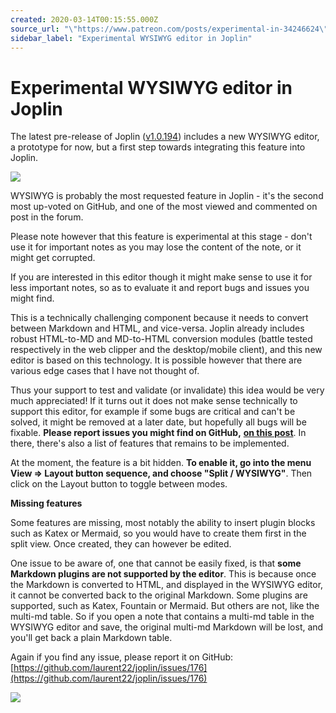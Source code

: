 ```yaml
---
created: 2020-03-14T00:15:55.000Z
source_url: "\"https://www.patreon.com/posts/experimental-in-34246624\""
sidebar_label: "Experimental WYSIWYG editor in Joplin"
---
```


# Experimental WYSIWYG editor in Joplin

The latest pre-release of Joplin ([v1.0.194](https://github.com/laurent22/joplin/releases/tag/v1.0.194)) includes a new WYSIWYG editor, a prototype for now, but a first step towards integrating this feature into Joplin.

![](https://raw.githubusercontent.com/laurent22/joplin/dev/Assets/WebsiteAssets/images/news/20200314-001555_0.gif)

WYSIWYG is probably the most requested feature in Joplin - it's the second most up-voted on GitHub, and one of the most viewed and commented on post in the forum.

Please note however that this feature is experimental at this stage - don't use it for important notes as you may lose the content of the note, or it might get corrupted.

If you are interested in this editor though it might make sense to use it for less important notes, so as to evaluate it and report bugs and issues you might find.

This is a technically challenging component because it needs to convert between Markdown and HTML, and vice-versa. Joplin already includes robust HTML-to-MD and MD-to-HTML conversion modules (battle tested respectively in the web clipper and the desktop/mobile client), and this new editor is based on this technology. It is possible however that there are various edge cases that I have not thought of.

Thus your support to test and validate (or invalidate) this idea would be very much appreciated! If it turns out it does not make sense technically to support this editor, for example if some bugs are critical and can't be solved, it might be removed at a later date, but hopefully all bugs will be fixable. **Please report issues you might find on GitHub,** [**on this post**](https://github.com/laurent22/joplin/issues/176). In there, there's also a list of features that remains to be implemented.

At the moment, the feature is a bit hidden. **To enable it, go into the menu View =&gt; Layout button sequence, and choose "Split / WYSIWYG"**. Then click on the Layout button to toggle between modes.

**Missing features**

Some features are missing, most notably the ability to insert plugin blocks such as Katex or Mermaid, so you would have to create them first in the split view. Once created, they can however be edited.

One issue to be aware of, one that cannot be easily fixed, is that **some Markdown plugins are not supported by the editor**. This is because once the Markdown is converted to HTML, and displayed in the WYSIWYG editor, it cannot be converted back to the original Markdown. Some plugins are supported, such as Katex, Fountain or Mermaid. But others are not, like the multi-md table. So if you open a note that contains a multi-md table in the WYSIWYG editor and save, the original multi-md Markdown will be lost, and you'll get back a plain Markdown table.

Again if you find any issue, please report it on GitHub: [https://github.com/laurent22/joplin/issues/176](https://github.com/laurent22/joplin/issues/176)

![](https://raw.githubusercontent.com/laurent22/joplin/dev/Assets/WebsiteAssets/images/news/20200314-001555_1.gif)